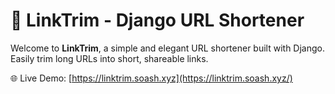 # 🔗 LinkTrim - Django URL Shortener

Welcome to **LinkTrim**, a simple and elegant URL shortener built with Django. Easily trim long URLs into short, shareable links.

🌐 Live Demo: [https://linktrim.soash.xyz](https://linktrim.soash.xyz/)